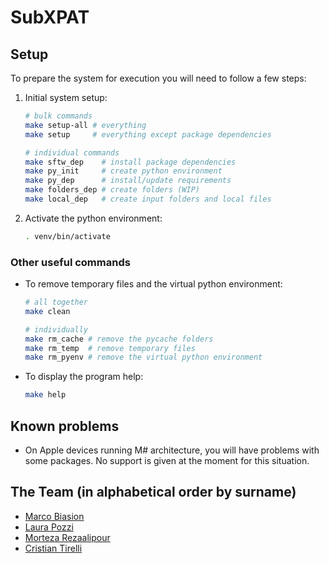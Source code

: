 # SubXPAT

## Setup
To prepare the system for execution you will need to follow a few steps:
1. Initial system setup:
    ```bash
    # bulk commands
    make setup-all # everything
    make setup     # everything except package dependencies

    # individual commands
    make sftw_dep    # install package dependencies
    make py_init     # create python environment
    make py_dep      # install/update requirements
    make folders_dep # create folders (WIP)
    make local_dep   # create input folders and local files
    ```
2. Activate the python environment:
    ```bash
    . venv/bin/activate
    ```

### Other useful commands
- To remove temporary files and the virtual python environment:
    ```bash
    # all together
    make clean

    # individually
    make rm_cache # remove the pycache folders
    make rm_temp  # remove temporary files
    make rm_pyenv # remove the virtual python environment
    ```
- To display the program help:
    ```bash
    make help
    ```


## Known problems
- On Apple devices running M# architecture, you will have problems with some packages. No support is given at the moment for this situation.

## The Team (in alphabetical order by surname)
- [Marco Biasion](marco.biasion@usi.ch) 
- [Laura Pozzi](laura.pozzi@usi.ch) 
- [Morteza Rezaalipour](morteza.rezaalipour@usi.ch) 
- [Cristian Tirelli](cristian.tirelli@usi.ch)

